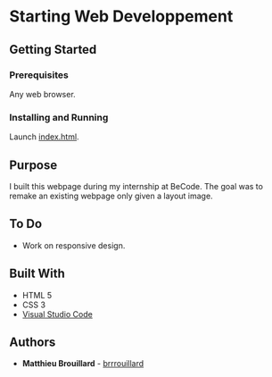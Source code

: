 # Starting Web Developpement
## Getting Started

### Prerequisites
Any web browser.

### Installing and Running
Launch [index.html](https://brrrouillard.github.io/starting-web-development/).

## Purpose
I built this webpage during my internship at BeCode. The goal was to remake an existing webpage only given a layout image.

## To Do
- Work on responsive design.

## Built With

* HTML 5
* CSS 3
* [Visual Studio Code](https://code.visualstudio.com/) 

## Authors

* **Matthieu Brouillard** - [brrrouillard](https://twitter.com/brrrouillard)
